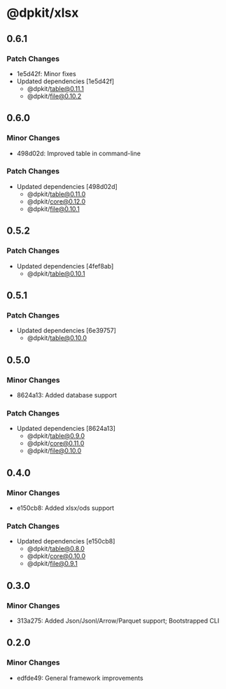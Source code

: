 # @dpkit/xlsx

## 0.6.1

### Patch Changes

- 1e5d42f: Minor fixes
- Updated dependencies [1e5d42f]
  - @dpkit/table@0.11.1
  - @dpkit/file@0.10.2

## 0.6.0

### Minor Changes

- 498d02d: Improved table in command-line

### Patch Changes

- Updated dependencies [498d02d]
  - @dpkit/table@0.11.0
  - @dpkit/core@0.12.0
  - @dpkit/file@0.10.1

## 0.5.2

### Patch Changes

- Updated dependencies [4fef8ab]
  - @dpkit/table@0.10.1

## 0.5.1

### Patch Changes

- Updated dependencies [6e39757]
  - @dpkit/table@0.10.0

## 0.5.0

### Minor Changes

- 8624a13: Added database support

### Patch Changes

- Updated dependencies [8624a13]
  - @dpkit/table@0.9.0
  - @dpkit/core@0.11.0
  - @dpkit/file@0.10.0

## 0.4.0

### Minor Changes

- e150cb8: Added xlsx/ods support

### Patch Changes

- Updated dependencies [e150cb8]
  - @dpkit/table@0.8.0
  - @dpkit/core@0.10.0
  - @dpkit/file@0.9.1

## 0.3.0

### Minor Changes

- 313a275: Added Json/Jsonl/Arrow/Parquet support; Bootstrapped CLI

## 0.2.0

### Minor Changes

- edfde49: General framework improvements

